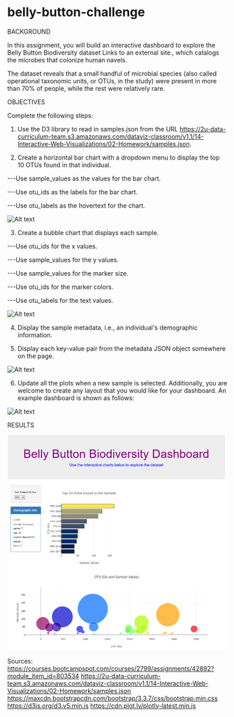 # belly-button-challenge

BACKGROUND

In this assignment, you will build an interactive dashboard to explore the Belly Button Biodiversity dataset Links to an external site., which catalogs the microbes that colonize human navels.

The dataset reveals that a small handful of microbial species (also called operational taxonomic units, or OTUs, in the study) were present in more than 70% of people, while the rest were relatively rare.

OBJECTIVES


Complete the following steps:

1. Use the D3 library to read in samples.json from the URL https://2u-data-curriculum-team.s3.amazonaws.com/dataviz-classroom/v1.1/14-Interactive-Web-Visualizations/02-Homework/samples.json.

2. Create a horizontal bar chart with a dropdown menu to display the top 10 OTUs found in that individual.

---Use sample_values as the values for the bar chart.

---Use otu_ids as the labels for the bar chart.

---Use otu_labels as the hovertext for the chart.


![Alt text](https://static.bc-edx.com/data/dl-1-2/m14/lms/img/hw01.jpg)


3. Create a bubble chart that displays each sample.

---Use otu_ids for the x values.

---Use sample_values for the y values.

---Use sample_values for the marker size.

---Use otu_ids for the marker colors.

---Use otu_labels for the text values.


![Alt text](https://static.bc-edx.com/data/dl-1-2/m14/lms/img/bubble_chart.jpg)


4. Display the sample metadata, i.e., an individual's demographic information.

5. Display each key-value pair from the metadata JSON object somewhere on the page.


![Alt text](https://static.bc-edx.com/data/dl-1-2/m14/lms/img/hw03.jpg)

6. Update all the plots when a new sample is selected. Additionally, you are welcome to create any layout that you would like for your dashboard. An example dashboard is shown as follows:


![Alt text](https://static.bc-edx.com/data/dl-1-2/m14/lms/img/hw02.jpg)


RESULTS

![Alt text](result/bellyButtonBiodiversityDashboard.png)



Sources:
https://courses.bootcampspot.com/courses/2799/assignments/42892?module_item_id=803534
https://2u-data-curriculum-team.s3.amazonaws.com/dataviz-classroom/v1.1/14-Interactive-Web-Visualizations/02-Homework/samples.json
https://maxcdn.bootstrapcdn.com/bootstrap/3.3.7/css/bootstrap.min.css
https://d3js.org/d3.v5.min.js
https://cdn.plot.ly/plotly-latest.min.js